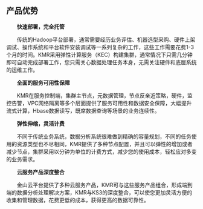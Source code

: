 ## 产品优势

　　**快速部署，完全托管**
  
　　传统的Hadoop平台部署，通常需要经历业务评估、机器选型采购、硬件上架调试、操作系统和平台软件安装调试等一系列复杂的工作，这些工作需要花费1-3个月的时间。KMR采用弹性计算服务（KEC）构建集群，通常情况下只需几分钟即可自动完成部署工作，您只需关心数据处理任务本身，无需关注硬件和底层系统的运维工作。
 
   　　**全面的服务可用性保障**
     
　　KMR在服务控制端，集群主节点，元数据管理，节点反亲近策略，硬件，监控告警，VPC网络隔离等多个层面提供了服务可用性和数据安全保障，大幅提升流式计算，Hbase数据读写，既席数据查询等场景的业务连续性。
  
　　**弹性伸缩，灵活计费**
  
　　不同于传统业务系统，数据分析系统很难做到精确的容量规划，不同的任务使用的资源类型也不尽相同，KMR提供了多种节点配置，并且可以弹性的增加或者减少节点，集群采用以分钟为单位的计费方式，减少您的使用成本，轻松应对多变的业务需求。
  
　　**云服务产品深度整合**
  
　　金山云平台提供了多种云服务产品，KMR可与这些服务产品组合，形成端到端的数据分析处理解决方案，KMR与KS3的深度整合，可以使您更加灵活方便的收集和管理数据，花费更低的成本，获得更高的数据可靠性。